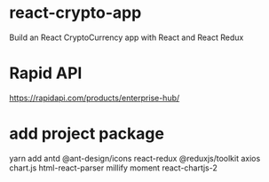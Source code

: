 # react-crypto-app

Build an React CryptoCurrency app with React and React Redux

# Rapid API

https://rapidapi.com/products/enterprise-hub/

# add project package

yarn add antd @ant-design/icons react-redux @reduxjs/toolkit axios chart.js html-react-parser millify moment react-chartjs-2
